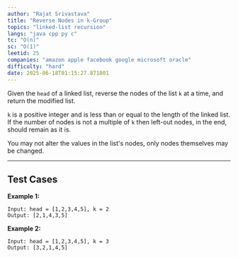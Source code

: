 ```yaml
---
author: "Rajat Srivastava"
title: "Reverse Nodes in k-Group"
topics: "linked-list recursion"
langs: "java cpp py c"
tc: "O(n)"
sc: "O(1)"
leetid: 25
companies: "amazon apple facebook google microsoft oracle"
difficulty: "hard"
date: 2025-06-18T01:15:27.871801
---
```


Given the `head` of a linked list, reverse the nodes of the list `k` at a time, and return the modified list.

`k` is a positive integer and is less than or equal to the length of the linked list. 
If the number of nodes is not a multiple of `k` then left-out nodes, in the end, should remain as it is.

You may not alter the values in the list's nodes, only nodes themselves may be changed.

---

## Test Cases

**Example 1:** 
```
Input: head = [1,2,3,4,5], k = 2
Output: [2,1,4,3,5]
```

**Example 2:** 
```
Input: head = [1,2,3,4,5], k = 3
Output: [3,2,1,4,5]
```